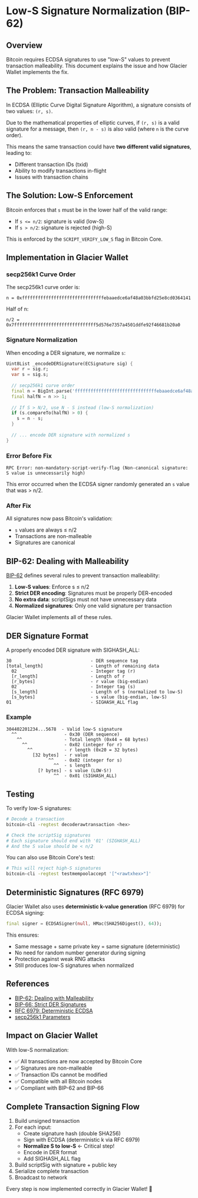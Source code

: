 # Low-S Signature Normalization (BIP-62)

## Overview

Bitcoin requires ECDSA signatures to use "low-S" values to prevent transaction malleability. This document explains the issue and how Glacier Wallet implements the fix.

## The Problem: Transaction Malleability

In ECDSA (Elliptic Curve Digital Signature Algorithm), a signature consists of two values: `(r, s)`.

Due to the mathematical properties of elliptic curves, if `(r, s)` is a valid signature for a message, then `(r, n - s)` is also valid (where `n` is the curve order).

This means the same transaction could have **two different valid signatures**, leading to:
- Different transaction IDs (txid)
- Ability to modify transactions in-flight
- Issues with transaction chains

## The Solution: Low-S Enforcement

Bitcoin enforces that `s` must be in the lower half of the valid range:
- If `s <= n/2`: signature is valid (low-S)
- If `s > n/2`: signature is rejected (high-S)

This is enforced by the `SCRIPT_VERIFY_LOW_S` flag in Bitcoin Core.

## Implementation in Glacier Wallet

### secp256k1 Curve Order

The secp256k1 curve order is:
```
n = 0xfffffffffffffffffffffffffffffffebaaedce6af48a03bbfd25e8cd0364141
```

Half of n:
```
n/2 = 0x7fffffffffffffffffffffffffffffff5d576e7357a4501ddfe92f46681b20a0
```

### Signature Normalization

When encoding a DER signature, we normalize `s`:

```dart
Uint8List _encodeDERSignature(ECSignature sig) {
  var r = sig.r;
  var s = sig.s;
  
  // secp256k1 curve order
  final n = BigInt.parse('fffffffffffffffffffffffffffffffebaaedce6af48a03bbfd25e8cd0364141', radix: 16);
  final halfN = n >> 1;
  
  // If S > N/2, use N - S instead (low-S normalization)
  if (s.compareTo(halfN) > 0) {
    s = n - s;
  }
  
  // ... encode DER signature with normalized s
}
```

### Error Before Fix

```
RPC Error: non-mandatory-script-verify-flag (Non-canonical signature: S value is unnecessarily high)
```

This error occurred when the ECDSA signer randomly generated an `s` value that was > n/2.

### After Fix

All signatures now pass Bitcoin's validation:
- `s` values are always ≤ n/2
- Transactions are non-malleable
- Signatures are canonical

## BIP-62: Dealing with Malleability

[BIP-62](https://github.com/bitcoin/bips/blob/master/bip-0062.mediawiki) defines several rules to prevent transaction malleability:

1. **Low-S values**: Enforce s ≤ n/2
2. **Strict DER encoding**: Signatures must be properly DER-encoded
3. **No extra data**: scriptSigs must not have unnecessary data
4. **Normalized signatures**: Only one valid signature per transaction

Glacier Wallet implements all of these rules.

## DER Signature Format

A properly encoded DER signature with SIGHASH_ALL:

```
30                              - DER sequence tag
[total_length]                  - Length of remaining data
  02                            - Integer tag (r)
  [r_length]                    - Length of r
  [r_bytes]                     - r value (big-endian)
  02                            - Integer tag (s)
  [s_length]                    - Length of s (normalized to low-S)
  [s_bytes]                     - s value (big-endian, low-S)
01                              - SIGHASH_ALL flag
```

### Example

```
304402201234...5678  - Valid low-S signature
  ^^                  - 0x30 (DER sequence)
    ^^                - Total length (0x44 = 68 bytes)
      ^^              - 0x02 (integer for r)
        ^^            - r length (0x20 = 32 bytes)
          [32 bytes]  - r value
                ^^    - 0x02 (integer for s)
                  ^^  - s length
            [? bytes] - s value (LOW-S!)
                  ^^  - 0x01 (SIGHASH_ALL)
```

## Testing

To verify low-S signatures:

```bash
# Decode a transaction
bitcoin-cli -regtest decoderawtransaction <hex>

# Check the scriptSig signatures
# Each signature should end with '01' (SIGHASH_ALL)
# And the S value should be < n/2
```

You can also use Bitcoin Core's test:

```bash
# This will reject high-S signatures
bitcoin-cli -regtest testmempoolaccept '["<rawtxhex>"]'
```

## Deterministic Signatures (RFC 6979)

Glacier Wallet also uses **deterministic k-value generation** (RFC 6979) for ECDSA signing:

```dart
final signer = ECDSASigner(null, HMac(SHA256Digest(), 64));
```

This ensures:
- Same message + same private key = same signature (deterministic)
- No need for random number generator during signing
- Protection against weak RNG attacks
- Still produces low-S signatures when normalized

## References

- [BIP-62: Dealing with Malleability](https://github.com/bitcoin/bips/blob/master/bip-0062.mediawiki)
- [BIP-66: Strict DER Signatures](https://github.com/bitcoin/bips/blob/master/bip-0066.mediawiki)
- [RFC 6979: Deterministic ECDSA](https://tools.ietf.org/html/rfc6979)
- [secp256k1 Parameters](https://en.bitcoin.it/wiki/Secp256k1)

## Impact on Glacier Wallet

With low-S normalization:
- ✅ All transactions are now accepted by Bitcoin Core
- ✅ Signatures are non-malleable
- ✅ Transaction IDs cannot be modified
- ✅ Compatible with all Bitcoin nodes
- ✅ Compliant with BIP-62 and BIP-66

## Complete Transaction Signing Flow

1. Build unsigned transaction
2. For each input:
   - Create signature hash (double SHA256)
   - Sign with ECDSA (deterministic k via RFC 6979)
   - **Normalize S to low-S** ← Critical step!
   - Encode in DER format
   - Add SIGHASH_ALL flag
3. Build scriptSig with signature + public key
4. Serialize complete transaction
5. Broadcast to network

Every step is now implemented correctly in Glacier Wallet! 🎉
